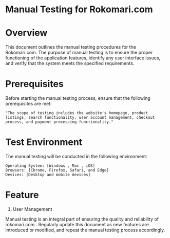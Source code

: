 # Manual Testing for Rokomari.com
# Overview

This document outlines the manual testing procedures for the Rokomari.com. The purpose of manual testing is to ensure the proper functioning of the application features, identify any user interface issues, and verify that the system meets the specified requirements.
# Prerequisites

Before starting the manual testing process, ensure that the following prerequisites are met:

    "The scope of testing includes the website's homepage, product listings, search functionality, user account management, checkout process, and payment processing functionality."
# Test Environment

The manual testing will be conducted in the following environment:

    Operating System: [Windows , Mac , iOS]
    Browsers: [Chrome, Firefox, Safari, and Edge]
    Devices: [Desktop and mobile devices]

# Feature
1. User Management

Manual testing is an integral part of ensuring the quality and reliability of rokomari.com . Regularly update this document as new features are introduced or modified, and repeat the manual testing process accordingly.
